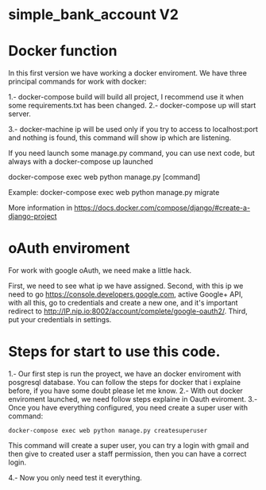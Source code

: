 # simple_bank_account V2

# Docker function
In this first version we have working a docker enviroment. We have three principal commands for work with docker:

1.- docker-compose build will build all project, I recommend use it when some requirements.txt has been changed.
2.- docker-compose up will start server.

3.- docker-machine ip will be used only if you try to access to localhost:port and nothing is found, this command will show ip which are listening.

If you need launch some manage.py command, you can use next code, but always with a docker-compose up launched

docker-compose exec web python manage.py [command]

Example:
    docker-compose exec web python manage.py migrate

More information in https://docs.docker.com/compose/django/#create-a-django-project

# oAuth enviroment

For work with google oAuth, we need make a little hack.

First, we need to see what ip we have assigned.
Second, with this ip we need to go https://console.developers.google.com, active Google+ API, with all this, go to credentials and create a new one, and it's important redirect to http://IP.nip.io:8002/account/complete/google-oauth2/.
Third, put your credentials in settings.


# Steps for start to use this code.

1.- Our first step is run the proyect, we have an docker enviroment with posgresql database. You can follow the steps for docker that i explaine before, if you have some doubt please let me know.
2.- With out docker enviroment launched, we need follow steps explaine in Oauth eviroment.
3.- Once you have everything configured, you need create a super user with command:

    docker-compose exec web python manage.py createsuperuser

This command will create a super user, you can try a login with gmail and then give to created user a staff permission, then you can have a correct login.

4.- Now you only need test it everything.